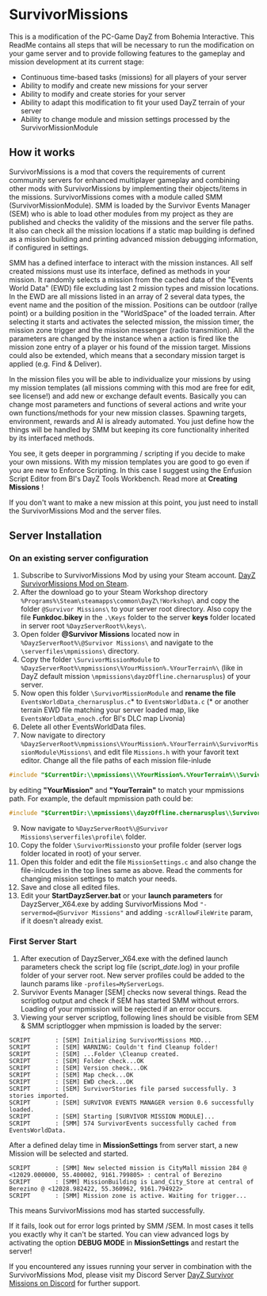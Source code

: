 # SurvivorMissions
This is a modification of the PC-Game DayZ from Bohemia Interactive.
This ReadMe contains all steps that will be necessary to run the modification on your game server and to provide following features to the gameplay and mission development at its current stage:

* Continuous time-based tasks (missions) for all players of your server
* Ability to modify and create new missions for your server
* Ability to modify and create stories for your server
* Ability to adapt this modification to fit your used DayZ terrain of your server
* Ability to change module and mission settings processed by the SurvivorMissionModule

## How it works
SurvivorMissions is a mod that covers the requirements of current community servers for enhanced multiplayer gameplay and combining other mods with SurvivorMissions by implementing their objects/items in the missions.
SurvivorMissions comes with a module called SMM (SurvivorMissionModule). SMM is loaded by the Survivor Events Manager (SEM) who is able to load other modules from my project as they are published and checks the validity of the missions and the server file paths. It also can check all the mission locations if a static map building is defined as a mission building and printing advanced mission debugging information, if configured in settings.

SMM has a defined interface to interact with the mission instances. All self created missions must use its interface, defined as methods in your mission. It randomly selects a mission from the cached data of the "Events World Data" (EWD) file excluding last 2 mission types and mission locations. In the EWD are all missions listed in an array of 2 several data types, the event name and the position of the mission. Positions can be outdoor (rallye point) or a building position in the "WorldSpace" of the loaded terrain. After selecting it starts and activates the selected mission, the mission timer, the mission zone trigger and the mission messenger (radio transmition). All the parameters are changed by the instance when a action is fired like the mission zone entry of a player or his found of the mission target. Missions could also be extended, which means that a secondary mission target is applied (e.g. Find & Deliver).

In the mission files you will be able to individualize your missions by using my mission templates (all missions comming with this mod are free for edit, see license!) and add new or exchange default events. Basically you can change most parameters and functions of several actions and write your own functions/methods for your new mission classes. Spawning targets, environment, rewards and AI is already automated. You just define how the things will be handled by SMM but keeping its core functionality inherited by its interfaced methods.

You see, it gets deeper in porgramming / scripting if you decide to make your own missions. With my mission templates you are good to go even if you are new to Enforce Scripting. In this case I suggest using the Enfusion Script Editor from BI's DayZ Tools Workbench. Read more at **Creating Missions** !

If you don't want to make a new mission at this point, you just need to install the SurvivorMissions Mod and the server files.

## Server Installation
### On an existing server configuration 
1. Subscribe to SurvivorMissions Mod by using your Steam account. 
[DayZ SurvivorMissions Mod on Steam](https://steamcommunity.com/sharedfiles/filedetails/?id=1988925918).
2. After the download go to your Steam Workshop directory `%Programs%\Steam\steamapps\common\DayZ\!Workshop\` and copy the folder `@Survivor Missions\` to your server root directory. Also copy the file **Funkdoc.bikey** in the `.\Keys` folder to the server **keys** folder located in server root `%DayzServerRoot%\keys\`. 
3. Open folder **@Survivor Missions** located now in `%DayzServerRoot%\@Survivor Missions\` and navigate to the `\serverfiles\mpmissions\` directory.
4. Copy the folder `\SurvivorMissionModule` to `%DayzServerRoot%\mpmissions\%YourMission%.%YourTerrain%\` (like in DayZ default mission `\mpmissions\dayzOffline.chernarusplus`) of your server.
5. Now open this folder `\SurvivorMissionModule` and **rename the file** `EventsWorldData_chernarusplus.c`* to `EventsWorldData.c` 
(* or another terrain EWD file matching your server loaded map, like `EventsWorldData_enoch.c`for BI's DLC map Livonia)
7. Delete all other EventsWorldData files.
8. Now navigate to directory `%DayzServerRoot%\mpmissions\%YourMission%.%YourTerrain%\SurvivorMissionModule\Missions\` and edit file `Missions.h` with your favorit text editor.
Change all the file paths of each mission file-inlude 
```C++
#include "$CurrentDir:\\mpmissions\\%YourMission%.%YourTerrain%\\SurvivorMissionModule\\Missions\\Apartment.c"
```
by editing **"YourMission"** and **"YourTerrain"** to match your mpmissions path. For example, the default mpmission path could be: 
```C++
#include "$CurrentDir:\\mpmissions\\dayzOffline.chernarusplus\\SurvivorMissionModule\\Missions\\Apartment.c"
```
9. Now navigate to `%DayzServerRoot%\@Survivor Missions\serverfiles\profile\` folder.
10. Copy the folder `\SurvivorMissions`to your profile folder (server logs folder located in root) of your server.
11. Open this folder and edit the file `MissionSettings.c` and also change the file-inlcudes in the top lines same as above. Read the comments for changing mission settings to match your needs.
12. Save and close all edited files.
13. Edit your **StartDayzServer.bat** or your **launch parameters** for DayzServer_X64.exe by adding SurvivorMissions Mod `"-servermod=@Survivor Missions"` and adding `-scrAllowFileWrite` param, if it doesn't already exist.

### First Server Start
1. After execution of DayzServer_X64.exe with the defined launch parameters check the script log file (script_*date*.log) in your profile folder of your server root. New server profiles could be added to the launch params like `-profiles=MyServerLogs`.
2. Survivor Events Manager [SEM] checks now several things. Read the scriptlog output and check if SEM has started SMM without errors. Loading of your mpmission will be rejected if an error occurs.
3. Viewing your server scriptlog, following lines should be visible from SEM & SMM scriptlogger when mpmission is loaded by the server:
```
SCRIPT       : [SEM] Initializing SurvivorMissions MOD...
SCRIPT       : [SEM] WARNING: Couldn't find Cleanup folder!
SCRIPT       : [SEM] ...Folder \Cleanup created.
SCRIPT       : [SEM] Folder check...OK
SCRIPT       : [SEM] Version check...OK
SCRIPT       : [SEM] Map check...OK
SCRIPT       : [SEM] EWD check...OK
SCRIPT       : [SEM] SurvivorStories file parsed successfully. 3 stories imported.
SCRIPT       : [SEM] SURVIVOR EVENTS MANAGER version 0.6 successfully loaded.
SCRIPT       : [SEM] Starting [SURVIVOR MISSION MODULE]...
SCRIPT       : [SMM] 574 SurvivorEvents successfully cached from EventsWorldData.
```
After a defined delay time in **MissionSettings** from server start, a new Mission will be selected and started.
```
SCRIPT       : [SMM] New selected mission is CityMall mission 284 @ <12029.000000, 55.400002, 9161.799805> : central of Berezino
SCRIPT       : [SMM] MissionBuilding is Land_City_Store at central of Berezino @ <12028.982422, 55.360962, 9161.794922>
SCRIPT       : [SMM] Mission zone is active. Waiting for trigger...
```
This means SurvivorMissions mod has started successfully.

If it fails, look out for error logs printed by SMM /SEM. In most cases it tells you exactly why it can't be started. You can view advanced logs by activating the option **DEBUG MODE** in **MissionSettings** and restart the server!

If you encountered any issues running your server in combination with the SurvivorMissions Mod, please visit my Discord Server
[DayZ Survivor Missions on Discord](https://discord.gg/reP3dq8/) for further support.

